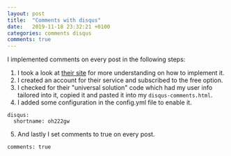 ```yaml
---
layout: post
title:  "Comments with disqus"
date:   2019-11-18 23:32:21 +0100
categories: comments disqus
comments: true
---
```


I implemented comments on every post in the following steps:

1. I took a look at [their site][disqus-url] for more understanding on how to implement it.
2. I created an account for their service and subscribed to the free option.
3. I checked for their "universal solution" code which had my user info tailored into it, copied it and pasted it into my `disqus-comments.html`.
4. I added some configuration in the config.yml file to enable it.
```
disqus:
  shortname: oh222gw
```
5. And lastly I set comments to true on every post.
```
comments: true
```

[disqus-url]: https://disqus.com/admin/universalcode/